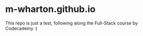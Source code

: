 # m-wharton.github.io
This repo is just a test, following along the Full-Stack course by Codecademy :)
